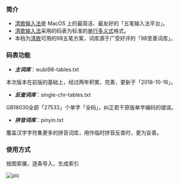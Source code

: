 ### 简介

- [清歌输入法](https://qingg.im/)是 MacOS 上的最简洁、最友好的「五笔输入法平台」。
- [清歌输入法](https://qingg.im/)采用的码表为标准的[单行多义式](https://github.com/yanhuacuo/98wubi-tables)格式。
- 本档为[清歌](https://qingg.im/)可用的98五笔方案，词库源于广受好评的「98至善词库」。

### 码表功能

- ***主词库***：wubi98-tables.txt

本次版本在前版的基础上，经过两年积累、完善，更新于「2018-10-16」。

- ***反查词库***：single-chr-tables.txt

GB18030全部「27533」个单字「全码」，纠正若干原版单字编码的错误。

- ***拼音词库***：pinyin.txt

覆盖汉字字符集更多的拼音词库，用作临时拼音反查时，更为妥善。

### 使用方式

按图索骥，逐条导入，生成索引

![pic](http://wx3.sinaimg.cn/large/6a582a5bly1fye3oh9apnj20qo12sq9c.jpg)


